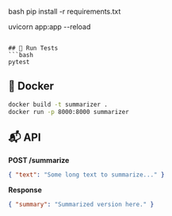 bash
pip install -r requirements.txt



uvicorn app:app --reload
```

## 🧪 Run Tests
```bash
pytest
```

## 🐳 Docker
```bash
docker build -t summarizer .
docker run -p 8000:8000 summarizer
```

## 📬 API
**POST /summarize**
```json
{ "text": "Some long text to summarize..." }
```
**Response**
```json
{ "summary": "Summarized version here." }
```
